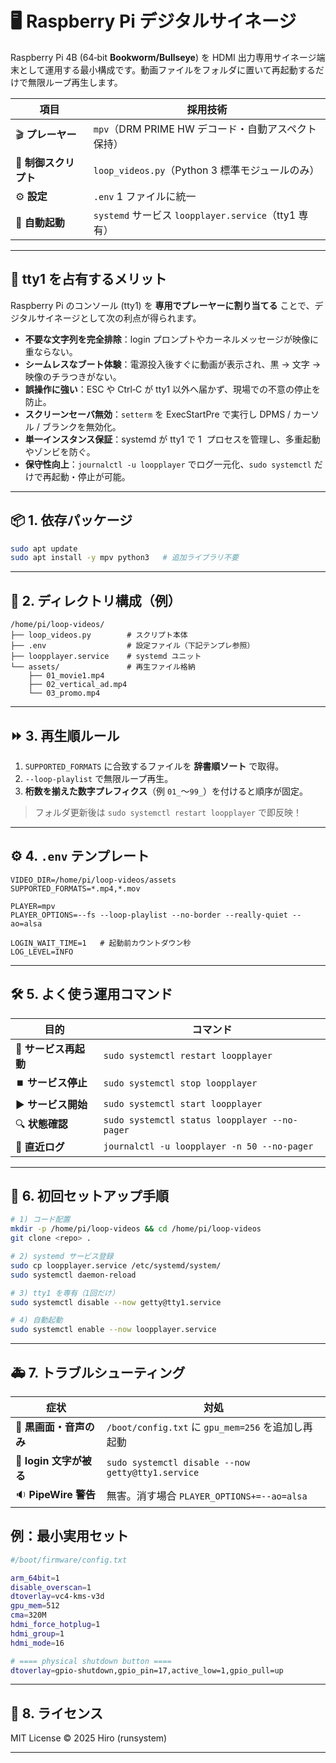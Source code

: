 # 🖥️ Raspberry Pi デジタルサイネージ

Raspberry Pi 4B (64‑bit **Bookworm/Bullseye**) を HDMI 出力専用サイネージ端末として運用する最小構成です。動画ファイルをフォルダに置いて再起動するだけで無限ループ再生します。

| 項目                  | 採用技術                                             |
| --------------------- | ---------------------------------------------------- |
| 🎬 **プレーヤー**     | `mpv`（DRM PRIME HW デコード・自動アスペクト保持）   |
| 🐍 **制御スクリプト** | `loop_videos.py`（Python 3 標準モジュールのみ）      |
| ⚙️ **設定**           | `.env` 1 ファイルに統一                              |
| 🔄 **自動起動**       | `systemd` サービス `loopplayer.service`（tty1 専有） |

---

## 🎯 tty1 を占有するメリット

Raspberry Pi のコンソール (tty1) を **専用でプレーヤーに割り当てる** ことで、デジタルサイネージとして次の利点が得られます。

- **不要な文字列を完全排除**：login プロンプトやカーネルメッセージが映像に重ならない。
- **シームレスなブート体験**：電源投入後すぐに動画が表示され、黒 → 文字 → 映像のチラつきがない。
- **誤操作に強い**：ESC や Ctrl‑C が tty1 以外へ届かず、現場での不意の停止を防止。
- **スクリーンセーバ無効**：`setterm` を ExecStartPre で実行し DPMS / カーソル / ブランクを無効化。
- **単一インスタンス保証**：systemd が tty1 で 1  プロセスを管理し、多重起動やゾンビを防ぐ。
- **保守性向上**：`journalctl -u loopplayer` でログ一元化、`sudo systemctl` だけで再起動・停止が可能。

---

## 📦 1. 依存パッケージ

```bash
sudo apt update
sudo apt install -y mpv python3   # 追加ライブラリ不要
```

---

## 📂 2. ディレクトリ構成（例）

```text
/home/pi/loop-videos/
├── loop_videos.py        # スクリプト本体
├── .env                  # 設定ファイル（下記テンプレ参照）
├── loopplayer.service    # systemd ユニット
└── assets/               # 再生ファイル格納
    ├── 01_movie1.mp4
    ├── 02_vertical_ad.mp4
    └── 03_promo.mp4
```

---

## ⏩ 3. 再生順ルール

1. `SUPPORTED_FORMATS` に合致するファイルを **辞書順ソート** で取得。
2. `--loop-playlist` で無限ループ再生。
3. **桁数を揃えた数字プレフィクス**（例 `01_`〜`99_`）を付けると順序が固定。

> フォルダ更新後は `sudo systemctl restart loopplayer` で即反映！

---

## ⚙️ 4. `.env` テンプレート

```dotenv
VIDEO_DIR=/home/pi/loop-videos/assets
SUPPORTED_FORMATS=*.mp4,*.mov

PLAYER=mpv
PLAYER_OPTIONS=--fs --loop-playlist --no-border --really-quiet --ao=alsa

LOGIN_WAIT_TIME=1   # 起動前カウントダウン秒
LOG_LEVEL=INFO
```

---

## 🛠️ 5. よく使う運用コマンド

| 目的                  | コマンド                                      |
| --------------------- | --------------------------------------------- |
| 🔄 **サービス再起動** | `sudo systemctl restart loopplayer`           |
| ⏹️ **サービス停止**   | `sudo systemctl stop loopplayer`              |
| ▶️ **サービス開始**   | `sudo systemctl start loopplayer`             |
| 🔍 **状態確認**       | `sudo systemctl status loopplayer --no-pager` |
| 📜 **直近ログ**       | `journalctl -u loopplayer -n 50 --no-pager`   |

---

## 🚀 6. 初回セットアップ手順

```bash
# 1) コード配置
mkdir -p /home/pi/loop-videos && cd /home/pi/loop-videos
git clone <repo> .

# 2) systemd サービス登録
sudo cp loopplayer.service /etc/systemd/system/
sudo systemctl daemon-reload

# 3) tty1 を専有（1回だけ）
sudo systemctl disable --now getty@tty1.service

# 4) 自動起動
sudo systemctl enable --now loopplayer.service
```

---

## 🚑 7. トラブルシューティング

| 症状                    | 対処                                               |
| ----------------------- | -------------------------------------------------- |
| 🖤 **黒画面・音声のみ** | `/boot/config.txt` に `gpu_mem=256` を追加し再起動 |
| 🔄 **login 文字が被る** | `sudo systemctl disable --now getty@tty1.service`  |
| 🔉 **PipeWire 警告**    | 無害。消す場合 `PLAYER_OPTIONS+=--ao=alsa`         |

## 例：最小実用セット

```bash
#/boot/firmware/config.txt

arm_64bit=1
disable_overscan=1
dtoverlay=vc4-kms-v3d
gpu_mem=512
cma=320M
hdmi_force_hotplug=1
hdmi_group=1
hdmi_mode=16

# ==== physical shutdown button ====
dtoverlay=gpio-shutdown,gpio_pin=17,active_low=1,gpio_pull=up
```

---

## 📜 8. ライセンス

MIT License © 2025 Hiro (runsystem)

---

